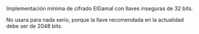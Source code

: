 Implementación mínima de cifrado ElGamal con llaves inseguras de 32 bits.

No usara para nada serio, porque la llave recomendada en la actualidad
debe ser de 2048 bits.



